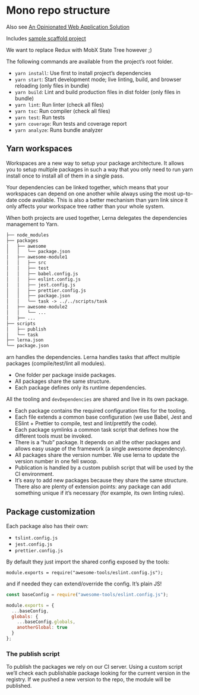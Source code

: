 # Mono repo structure

Also see [An Opinionated Web Application Solution](https://codeburst.io/an-opinionated-web-application-solution-part-1-9aa78c11b9fd)

Includes [sample scaffold project](https://github.com/larkintuckerllc/fe-ts-scaffold)

We want to replace Redux with MobX State Tree however ;)

The following commands are available from the project’s root folder.

- `yarn install`: Use first to install project’s dependencies
- `yarn start`: Start development mode; live linting, build, and browser reloading (only files in bundle)
- `yarn build`: Lint and build production files in dist folder (only files in bundle)
- `yarn lint`: Run linter (check all files)
- `yarn tsc`: Run compiler (check all files)
- `yarn test`: Run tests
- `yarn coverage`: Run tests and coverage report
- `yarn analyze`: Runs bundle analyzer

## Yarn workspaces

Workspaces are a new way to setup your package architecture. It allows you to setup multiple packages in such a way that you only need to run yarn install once to install all of them in a single pass.

Your dependencies can be linked together, which means that your workspaces can depend on one another while always using the most up-to-date code available. This is also a better mechanism than yarn link since it only affects your workspace tree rather than your whole system.

When both projects are used together, Lerna delegates the dependencies management to Yarn.

```txt
├── node_modules
├── packages
│   ├── awesome
│   │   └── package.json
│   ├── awesome-module1
│   │   ├── src
│   │   ├── test
│   │   ├── babel.config.js
│   │   ├── eslint.config.js
│   │   ├── jest.config.js
│   │   ├── prettier.config.js
│   │   ├── package.json
│   │   └── task -> ../../scripts/task
│   ├── awesome-module2
│   │   └── ...
│   ├── ...
├── scripts
│   ├── publish
│   └── task
├── lerna.json
└── package.json
```

arn handles the dependencies.
Lerna handles tasks that affect multiple packages (compile/test/lint all modules).

- One folder per package inside packages.
- All packages share the same structure.
- Each package defines only its runtime dependencies.

All the tooling and `devDependencies` are shared and live in its own package.

- Each package contains the required configuration files for the tooling.
- Each file extends a common base configuration (we use Babel, Jest and ESlint + Prettier to compile, test and lint/prettify the code).
- Each package symlinks a common task script that defines how the different tools must be invoked.
- There is a “hub” package. It depends on all the other packages and allows easy usage of the framework (a single awesome dependency).
- All packages share the version number. We use lerna to update the version number in one fell swoop.
- Publication is handled by a custom publish script that will be used by the CI environment.
- It’s easy to add new packages because they share the same structure. There also are plenty of extension points: any package can add something unique if it’s necessary (for example, its own linting rules).

## Package customization

Each package also has their own:

- `tslint.config.js`
- `jest.config.js`
- `prettier.config.js`

By default they just import the shared config exposed by the tools:

`module.exports = require("awesome-tools/eslint.config.js");`

and if needed they can extend/override the config. It’s plain JS!

```js
const baseConfig = require("awesome-tools/eslint.config.js");

module.exports = {
  ...baseConfig,
  globals: {
    ...baseConfig.globals,
    anotherGlobal: true
  }
};
```

### The publish script

To publish the packages we rely on our CI server. Using a custom script we’ll check each publishable package looking for the current version in the registry. If we pushed a new version to the repo, the module will be published.
